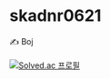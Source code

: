 # skadnr0621 

✍ Boj <br/><br/>
[![Solved.ac
프로필](http://mazassumnida.wtf/api/v2/generate_badge?boj=skadnr0621)](https://solved.ac/skadnr0621)


